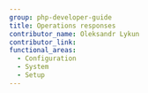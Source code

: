 ```yaml
---
group: php-developer-guide
title: Operations responses
contributor_name: Oleksandr Lykun
contributor_link:
functional_areas:
  - Configuration
  - System
  - Setup
---
```


